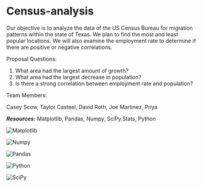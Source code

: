 # Census-analysis
Our objective is to analyze the data of the US Census Bureau for migration patterns within the state of Texas. 
We plan to find the most and least popular locations. We will also examine the employment rate to determine if there are positive or negative correlations.

Proposal Questions: 
1) What area had the largest amount of growth?
2) What area had the largest decrease in population?
3) Is there a strong correlation between employment rate and population?

Team Members:

Casey Scow, 
Taylor Casteel,
David Roth,
Joe Martinez,
Priya

***Resources:***
Matplotlib,
Pandas,
Numpy,
SciPy.Stats,
Python

![Matplotlib](https://github.com/CaseyScow/Census-analysis/assets/146591613/496e085a-7a92-44dc-ba58-b732cf43d103)

![Numpy](https://github.com/CaseyScow/Census-analysis/assets/146591613/de410f99-805c-4b9d-b681-eb87b0292e7e)

![Pandas](https://github.com/CaseyScow/Census-analysis/assets/146591613/09c2f553-594e-4621-bc09-8cc577322a31)

![Python](https://github.com/CaseyScow/Census-analysis/assets/146591613/4e1bffb2-b719-4cb1-88ba-e524092105bd)

![SciPy](https://github.com/CaseyScow/Census-analysis/assets/146591613/e8855068-4509-400a-9f72-f4b95d574a87)



	
